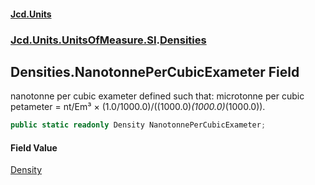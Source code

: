 #### [Jcd.Units](index.md 'index')

### [Jcd.Units.UnitsOfMeasure.SI](Jcd.Units.UnitsOfMeasure.SI.md 'Jcd.Units.UnitsOfMeasure.SI').[Densities](Densities.md 'Jcd.Units.UnitsOfMeasure.SI.Densities')

## Densities.NanotonnePerCubicExameter Field

nanotonne per cubic exameter defined such that: microtonne per cubic petameter = nt/Em³ ×
(1.0/1000.0)/((1000.0)*(1000.0)*(1000.0)).

```csharp
public static readonly Density NanotonnePerCubicExameter;
```

#### Field Value

[Density](Density.md 'Jcd.Units.UnitTypes.Density')